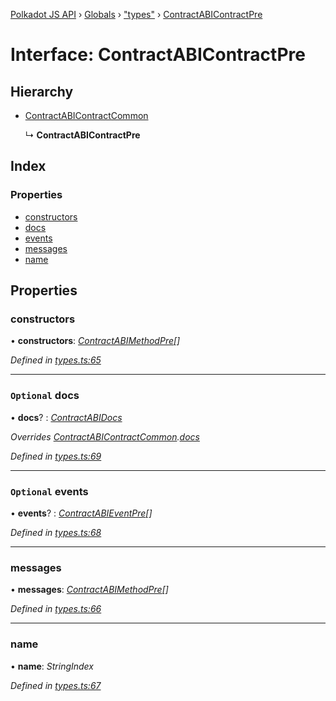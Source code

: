 [Polkadot JS API](../README.md) › [Globals](../globals.md) › ["types"](../modules/_types_.md) › [ContractABIContractPre](_types_.contractabicontractpre.md)

# Interface: ContractABIContractPre

## Hierarchy

* [ContractABIContractCommon](_types_.contractabicontractcommon.md)

  ↳ **ContractABIContractPre**

## Index

### Properties

* [constructors](_types_.contractabicontractpre.md#constructors)
* [docs](_types_.contractabicontractpre.md#optional-docs)
* [events](_types_.contractabicontractpre.md#optional-events)
* [messages](_types_.contractabicontractpre.md#messages)
* [name](_types_.contractabicontractpre.md#name)

## Properties

###  constructors

• **constructors**: *[ContractABIMethodPre](_types_.contractabimethodpre.md)[]*

*Defined in [types.ts:65](https://github.com/polkadot-js/api/blob/30f62f4024/packages/api-contract/src/types.ts#L65)*

___

### `Optional` docs

• **docs**? : *[ContractABIDocs](../modules/_types_.md#contractabidocs)*

*Overrides [ContractABIContractCommon](_types_.contractabicontractcommon.md).[docs](_types_.contractabicontractcommon.md#optional-docs)*

*Defined in [types.ts:69](https://github.com/polkadot-js/api/blob/30f62f4024/packages/api-contract/src/types.ts#L69)*

___

### `Optional` events

• **events**? : *[ContractABIEventPre](_types_.contractabieventpre.md)[]*

*Defined in [types.ts:68](https://github.com/polkadot-js/api/blob/30f62f4024/packages/api-contract/src/types.ts#L68)*

___

###  messages

• **messages**: *[ContractABIMethodPre](_types_.contractabimethodpre.md)[]*

*Defined in [types.ts:66](https://github.com/polkadot-js/api/blob/30f62f4024/packages/api-contract/src/types.ts#L66)*

___

###  name

• **name**: *StringIndex*

*Defined in [types.ts:67](https://github.com/polkadot-js/api/blob/30f62f4024/packages/api-contract/src/types.ts#L67)*

